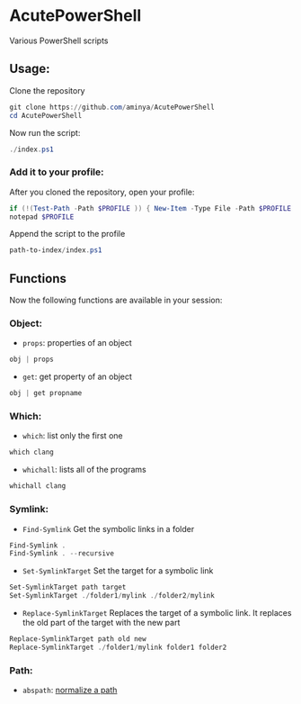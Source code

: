 # AcutePowerShell
 Various PowerShell scripts


## Usage:
Clone the repository
```ps1
git clone https://github.com/aminya/AcutePowerShell
cd AcutePowerShell
```

Now run the script:
```ps1
./index.ps1
```

### Add it to your profile:
After you cloned the repository, open your profile:
```ps1
if (!(Test-Path -Path $PROFILE )) { New-Item -Type File -Path $PROFILE -Force }
notepad $PROFILE
```

Append the script to the profile
```ps1
path-to-index/index.ps1
```

## Functions
Now the following functions are available in your session:


### Object:
- `props`:
properties of an object
```ps1
obj | props
```

- `get`:
get property of an object
```ps1
obj | get propname
```

### Which:

- `which`:
list only the first one
```ps1
which clang
```

- `whichall`:
lists all of the programs
```ps1
whichall clang
```

### Symlink:

- `Find-Symlink`
Get the symbolic links in a folder
```ps1
Find-Symlink .
Find-Symlink . --recursive
```

- `Set-SymlinkTarget`
Set the target for a symbolic link
```ps1
Set-SymlinkTarget path target
Set-SymlinkTarget ./folder1/mylink ./folder2/mylink
```

- `Replace-SymlinkTarget`
Replaces the target of a symbolic link. It replaces the old part of the target with the new part
```ps1
Replace-SymlinkTarget path old new
Replace-SymlinkTarget ./folder1/mylink folder1 folder2
```

### Path:

- `abspath`:
[normalize a path](https://stackoverflow.com/questions/495618/how-to-normalize-a-path-in-powershell)
